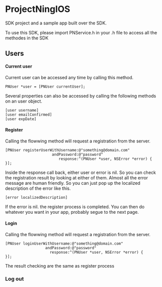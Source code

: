 # ProjectNingIOS
SDK project and a sample app built over the SDK.

To use this SDK, please import PNService.h in your .h file to access all the methodes in the SDK

## Users

#### Current user
Current user can be accessed any time by calling this method.
```objc
PNUser *user = [PNUser currentUser];
```
Several properties can also be accessed by calling the following methods on an user object.
```obj
[user username]
[user emailConfirmed]
[user expDate]
```

#### Register
Calling the flowwing method will request a registration from the server.
```objc
[PNUser registerUserWithUsername:@"something@domain.com"
                     andPassword:@"password"
                        response:^(PNUser *user, NSError *error) {
}];
```
Inside the response call back, either user or error is nil. So you can check the registration result by looking at either of them.
Almost all the error message are human friendly. So you can just pop up the localized description of the error like this.
```objc
[error localizedDescription]
```
If the error is nil. the register process is completed. You can then do whatever you want in your app, probably segue to the next page.

#### Login
Calling the flowwing method will request a registration from the server.
```objc
[PNUser loginUserWithUsername:@"something@domain.com"
                  andPassword:@"password"
                    response:^(PNUser *user, NSError *error) {
}];
```
The result checking are the same as register process

### Log out
